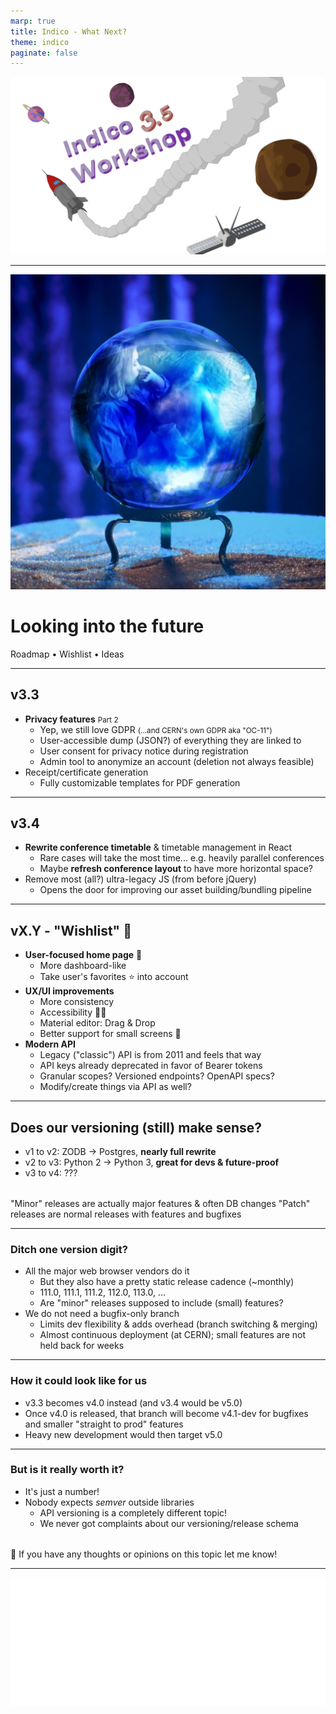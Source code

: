 ```yaml
---
marp: true
title: Indico - What Next?
theme: indico
paginate: false
---
```


<!-- _backgroundColor: #449288 -->

![bg](assets/splash.png)

---

<!-- _footer: '
  Adrian Mönnich • Indico Workshop 3.5 • March 2023<br>
  Picture: ["Crystal Ball" by Jeffrey](https://www.flickr.com/photos/jb912/25501052393/) (CC BY-ND)
' -->

<style scoped>
  section {
    padding-right: 20px;
  }
</style>

![bg right:35%](assets/future/crystal-ball.jpg)

# Looking into the future

Roadmap • Wishlist • Ideas

---

## v3.3

- **Privacy features** <small>Part 2</small>
  - Yep, we still love GDPR <small>(...and CERN's own GDPR aka "OC-11")</small>
  - User-accessible dump (JSON?) of everything they are linked to 
  - User consent for privacy notice during registration
  - Admin tool to anonymize an account (deletion not always feasible)
- Receipt/certificate generation
  - Fully customizable templates for PDF generation

---

## v3.4

- **Rewrite conference timetable** & timetable management in React
  - Rare cases will take the most time... e.g. heavily parallel conferences
  - Maybe **refresh conference layout** to have more horizontal space?
- Remove most (all?) ultra-legacy JS (from before jQuery)
  - Opens the door for improving our asset building/bundling pipeline

---

## vX.Y - "Wishlist" 🌠

- **User-focused home page** 🧑
  - More dashboard-like
  - Take user's favorites ⭐ into account
- **UX/UI improvements**
  - More consistency
  - Accessibility 👨‍🦯
  - Material editor: Drag & Drop
  - Better support for small screens 📱
- **Modern API**
  - Legacy ("classic") API is from 2011 and feels that way
  - API keys already deprecated in favor of Bearer tokens
  - Granular scopes? Versioned endpoints? OpenAPI specs?
  - Modify/create things via API as well?

---

<style scoped>
  ul + p {
    margin-top: 0.5rem;
  }
</style>

## Does our versioning (still) make sense?

- v1 to v2: ZODB -> Postgres, **nearly full rewrite**
- v2 to v3: Python 2 -> Python 3, **great for devs & future-proof**
- v3 to v4: ???

"Minor" releases are actually major features & often DB changes
"Patch" releases are normal releases with features and bugfixes

---

### Ditch one version digit?

- All the major web browser vendors do it
  - But they also have a pretty static release cadence (~monthly)
  - 111.0, 111.1, 111.2, 112.0, 113.0, ...
  - Are "minor" releases supposed to include (small) features?
- We do not need a bugfix-only branch
  - Limits dev flexibility & adds overhead (branch switching & merging)
  - Almost continuous deployment (at CERN); small features are not held back for weeks

---

### How it could look like for us

- v3.3 becomes v4.0 instead (and v3.4 would be v5.0)
- Once v4.0 is released, that branch will become v4.1-dev for bugfixes and smaller "straight to prod" features
- Heavy new development would then target v5.0

---

<style scoped>
  ul + p {
    margin-top: 2rem;
  }
</style>

### But is it really worth it?

- It's just a number!
- Nobody expects *semver* outside libraries
  - API versioning is a completely different topic!
  - We never got complaints about our versioning/release schema

🧠 If you have any thoughts or opinions on this topic let me know!

<!-- _footer: semver: Semantic Versioning -->

---

<!-- _backgroundColor: #021e2b -->

![bg 25%](assets/indico-logo-mono.png)
